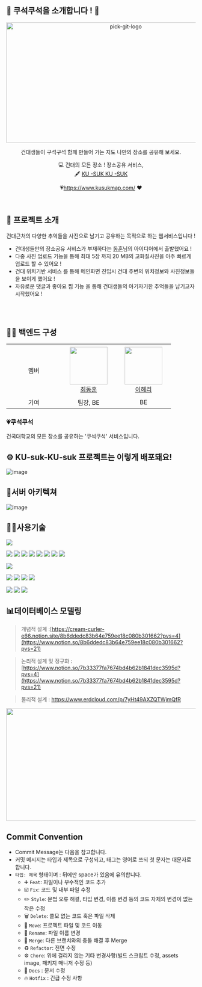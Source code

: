 ## 🧼 쿠석쿠석을 소개합니다 ! 🛵

<p align="center">
    <img src="https://github.com/KONKUK-MAP-Service/.github/assets/58305106/f248596f-c515-472b-9e82-be211ca0f64c" alt="pick-git-logo" width="620" height="320">
</p>

<div align="center">

건대생들이 구석구석 함께 만들어 가는 지도
나만의 장소를 공유해 보세요.

  💻 건대의 모든 장소 ! 장소공유 서비스, <br>
  🖋 [KU -SUK KU -SUK](https://www.kusukmap.com/)

  
  💗https://www.kusukmap.com/ ❤️

</div>
<br>

## 🐷 프로젝트 소개
건대근처의 다양한 추억들을 사진으로 남기고 공유하는 목적으로 하는 웹서비스입니다 !
 
- 건대생들만의 장소공유 서비스가 부재하다는 <a href="https://github.com/ulsandonghun">동훈</a>님의 아이디어에서 출발했어요 ! 
- 다중 사진 업로드 기능을 통해 최대 5장 까지 20 MB의 고화질사진을 아주 빠르게 업로드 할 수 있어요 !
- 건대 위치기반 서비스 를 통해 메인화면 진입시 건대 주변의 위치정보와 사진정보들을 보이게 했어요 !
- 자유로운 댓글과 좋아요 찜 기능 을 통해 건대생들의 아기자기한 추억들을 남기고자 시작했어요 ! 

<br>
<br/>

## 👩‍💻 백엔드 구성
<table>
<tr height="140px">
    <td align="center" width="130px">
        멤버
    </td>
        <td align="center" width="130px">
        <a href="https://github.com/evergreenn"><img height="100px" width="100px" src="https://avatars.githubusercontent.com/evergreenn"/></a>
        <br />
        <a href="https://github.com/evergreenn">최동훈</a>
    </td>
    <td align="center" width="130px">
        <a href="https://github.com/Hyeri1ee"><img height="100px" width="100px" src="https://avatars.githubusercontent.com/Hyeri1ee"/></a>
        <br />
        <a href="https://github.com/Hyeri1ee">이혜리</a>
    </td>


</tr>
<tr>
    <td align="center" width="130px">
        기여
    </td>
     <td align="center" width="130px">
        팀장, BE
    </td>
    <td align="center" width="130px">
        BE
    </td>
   

</tr>
</table>

###  💗쿠석쿠석 

건국대학교의 모든 장소를 공유하는 '쿠석쿠석' 서비스입니다.


## ⚙️ KU-suk-KU-suk 프로젝트는 이렇게 배포돼요!

![image](https://github.com/KONKUK-MAP-Service/.github/assets/58305106/7d23c61d-30cc-4563-a037-fcb0c391712f)




## 📌서버 아키텍쳐   


![image](https://github.com/KONKUK-MAP-Service/Ku-suk-Ku-suk/assets/58305106/fa16090b-ddcc-4837-8516-4ece8a6f9125)

## 🧑‍💻사용기술
<img src="https://img.shields.io/badge/Java 17-007396?style=flat&logo=java&logoColor=white"/>

<img src="https://img.shields.io/badge/Spring-6DB33F?style=flat&logo=spring&logoColor=white"/> <img src="https://img.shields.io/badge/Spring Boot-6DB33F?style=flat&logo=springboot&logoColor=white"/> <img src="https://img.shields.io/badge/Spring MVC-6DB33F?style=flat&logo=spring&logoColor=white"/>  <img src="https://img.shields.io/badge/Spring Data JPA-6DB33F?style=flat&logo=spring&logoColor=white"/> <img src="https://img.shields.io/badge/JPA-orange?style=flat&logo=JPA&logoColor=white"/> <img src="https://img.shields.io/badge/Hibernate-orange?style=flat&logo=Hibernate&logoColor=white"/> <img src="https://img.shields.io/badge/Querydsl-orange?style=flat&logo=querydsl&logoColor=white"/> <img src="https://img.shields.io/badge/Junit5-blue?style=flat&logo=Junit5&logoColor=white"/>

<img src="https://img.shields.io/badge/MySQL-4479A1?style=flat&logo=mysql&logoColor=white"/> 

<img src="https://img.shields.io/badge/EC2-FF9900?style=flat&logo=amazonec2&logoColor=white"/> <img src="https://img.shields.io/badge/RDS-527FFF?style=flat&logo=amazonrds&logoColor=white"/> <img src="https://img.shields.io/badge/ELB-FF9900?style=flat&logo=amazon elb&logoColor=white"/> <img src="https://img.shields.io/badge/Api Gateway-FF9900?style=flat&logo=amazonapigateway&logoColor=white"/> 

<img src="https://img.shields.io/badge/GithubActions-2088FF?style=flat&logo=githubactions&logoColor=white"/> <img src="https://img.shields.io/badge/redis-DC382D?style=flat&logo=redis&logoColor=white"/>
<img src="https://img.shields.io/badge/Gmail-D14836?style=flat&logo=gmail&logoColor=white"/>




## 📊데이터베이스 모델링

> 개념적 설계 :[https://cream-curler-e66.notion.site/8b6ddedc83b64e759ee18c080b301662?pvs=4](https://www.notion.so/8b6ddedc83b64e759ee18c080b301662?pvs=21)
>

> 논리적 설계 및 정규화  : [https://www.notion.so/7b33377fa7674bd4b62b1841dec3595d?pvs=4](https://www.notion.so/7b33377fa7674bd4b62b1841dec3595d?pvs=21)
>

> 물리적 설계 : https://www.erdcloud.com/p/7yHt49AXZQTWjmQfR
>

<img src="https://github.com/ulsandonghun/JPA-Basic/assets/58305106/2c114340-3440-4b95-958e-1712634a5ab4" width="700" height="300">

<br>  

## Commit Convention
- Commit Message는 다음을 참고합니다.
- 커밋 메시지는 타입과 제목으로 구성되고, 태그는 영어로 쓰되 첫 문자는 대문자로 합니다.
- `타입: 제목` 형태이며 : 뒤에만 space가 있음에 유의합니다.
    - ➕ `Feat`: 파일이나 부수적인 코드 추가
    - ☑️ `Fix`: 코드 및 내부 파일 수정
    - ✏️ `Style`: 문법 오류 해결, 타입 변경, 이름 변경 등의 코드 자체의 변경이 없는 작은 수정
    - 🗑️ `Delete`: 쓸모 없는 코드 혹은 파일 삭제
    - 🚚 `Move`: 프로젝트 파일 및 코드 이동
    - 📛 `Rename`: 파일 이름 변경
    - 🔀 `Merge`: 다른 브랜치와의 충돌 해결 후 Merge
    - ♻️ `Refactor`: 전면 수정
    - ⚙️ `Chore`: 위에 걸리지 않는 기타 변경사항(빌드 스크립트 수정, assets image, 패키지 매니저 수정 등)
    - 📃 `Docs` : 문서 수정
    - 🔥 `Hotfix` : 긴급 수정 사항

<br>
